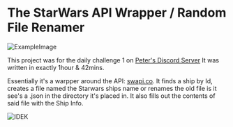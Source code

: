 # The StarWars API Wrapper / Random File Renamer

![ExampleImage](https://i.gyazo.com/2f32c5e7ff1ab13df17ccb2b5e3b7aa6.png)

This project was for the daily challenge 1 on [Peter's Discord Server](https://discord.gg/cGhEZuk) It was written in exactly 1hour & 42mins.

Essentially it's a warpper around the API: [swapi.co](swapi.co.). It finds a ship by Id, creates a file named the Starwars ships name or renames the old file is it see's a .json in the directory it's placed in.
It also fills out the contents of said file with the Ship Info.

![IDEK](https://cdn.discordapp.com/attachments/534539254861398027/587338395215200256/bitmoji-20190609065236.png)

